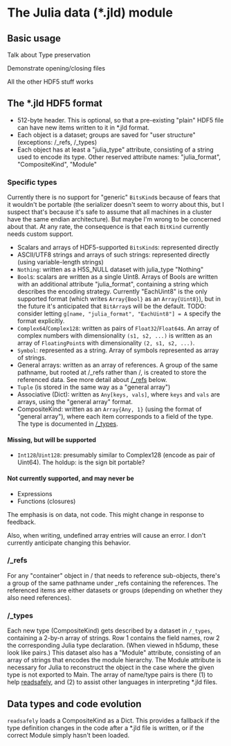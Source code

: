 # The Julia data (*.jld) module

## Basic usage

Talk about Type preservation

Demonstrate opening/closing files

All the other HDF5 stuff works

## The *.jld HDF5 format

- 512-byte header. This is optional, so that a pre-existing "plain" HDF5 file can have new items written to it in *.jld format.
- Each object is a dataset; groups are saved for "user structure" (exceptions: /_refs, /_types)
- Each object has at least a "julia_type" attribute, consisting of a string used to encode its type. Other reserved attribute names: "julia_format", "CompositeKind", "Module"

### Specific types

Currently there is no support for "generic" `BitsKind`s because of fears that it wouldn't be portable (the serializer doesn't seem to worry about this, but I suspect that's because it's safe to assume that all machines in a cluster have the same endian architecture). But maybe I'm wrong to be concerned about that. At any rate, the consequence is that each `BitKind` currently needs custom support.

- Scalars and arrays of HDF5-supported `BitsKind`s: represented directly
- ASCII/UTF8 strings and arrays of such strings: represented directly (using variable-length strings)
- `Nothing`: written as a H5S_NULL dataset with julia_type "Nothing"
- `Bool`s: scalars are written as a single Uint8. Arrays of Bools are written with an additional attribute "julia_format", containing a string which describes the encoding strategy. Currently "EachUint8" is the only supported format (which writes `Array{Bool}` as an `Array{Uint8}`), but in the future it's anticipated that `BitArray`s will be the default. TODO: consider letting `g[name, "julia_format", "EachUint8"] = A` specify the format explicitly.
- `Complex64`/`Complex128`: written as pairs of `Float32`/`Float64`s. An array of complex numbers with dimensionality `(s1, s2, ...)` is written as an array of `FloatingPoint`s with  dimensionality `(2, s1, s2, ...)`.
- `Symbol`: represented as a string. Array of symbols represented as array of strings.
- General arrays: written as an array of references. A group of the same pathname, but rooted at /_refs rather than /, is created to store the referenced data. See more detail about [/_refs](#_refs) below.
- `Tuple` (is stored in the same way as a "general array")
- Associative (Dict): written as `Any[keys, vals]`, where `keys` and `vals` are arrays, using the "general array" format.
- CompositeKind: written as an `Array{Any, 1}` (using the format of "general array"), where each item corresponds to a field of the type. The type is documented in [/_types](#_types).

#### Missing, but will be supported

- `Int128`/`Uint128`: presumably similar to Complex128 (encode as pair of Uint64). The holdup: is the sign bit portable?

#### Not currently supported, and may never be

- Expressions
- Functions (closures)

The emphasis is on data, not code. This might change in response to feedback.

Also, when writing, undefined array entries will cause an error. I don't currently anticipate changing this behavior.

### /_refs

For any "container" object in / that needs to reference sub-objects, there's a group of the same pathname under _refs containing the references. The referenced items are either datasets or groups (depending on whether they also need references).

### /_types

Each new type (CompositeKind) gets described by a dataset in `/_types`, containing a 2-by-n array of strings. Row 1 contains the field names, row 2 the corresponding Julia type declaration. (When viewed in h5dump, these look like pairs.) This dataset also has a "Module" attribute, consisting of an array of strings that encodes the module hierarchy. The Module attribute is necessary for Julia to reconstruct the object in the case where the given type is not exported to Main. The array of name/type pairs is there (1) to help [readsafely](#data-types-and-code-evolution), and (2) to assist other languages in interpreting \*.jld files.



## Data types and code evolution
<a id="readsafely"></a>

`readsafely` loads a CompositeKind as a Dict. This provides a fallback if the type definition changes in the code after a \*.jld file is written, or if the correct Module simply hasn't been loaded.
